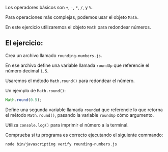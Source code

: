 Los operadores básicos son `+`, `-`, `*`, `/`, y `%`.

Para operaciones más complejas, podemos usar el objeto `Math`.

En este ejercicio utilizaremos el objeto `Math` para redondear números.

## El ejercicio:

Crea un archivo llamado `rounding-numbers.js`.

En ese archivo define una variable llamada `roundUp` que referencie el número decimal `1.5`.

Usaremos el método `Math.round()` para redondear el número.

Un ejemplo de `Math.round()`:

```js
Math.round(0.5);
```

Define una segunda variable llamada `rounded` que referencie lo que retorna el método `Math.round()`, pasando la variable `roundUp` cómo argumento.

Utiliza `console.log()` para imprimir el número a la terminal.

Comprueba si tu programa es correcto ejecutando el siguiente commando:

```bash
node bin/javascripting verify rounding-numbers.js
```
